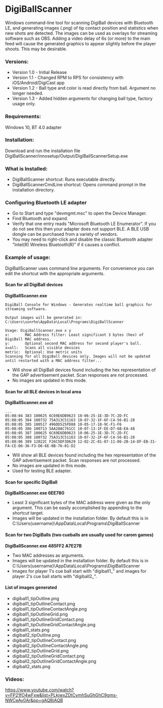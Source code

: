 

# DigiBallScanner
Windows command-line tool for scanning DigiBall devices with Bluetooth LE, and generating images (.png) of tip contact position and statistics when new shots are detected. The images can be used as overlays for streaming software such as OBS. Adding a video delay of 6s (or more) to the main feed will cause the generated graphics to appear slightly before the player shoots. This may be desirable.

### Versions:
 - Version 1.0 - Initial Release
 - Version 1.1 - Changed RPM to RPS for consistency with iOS/Android/DigiCast app
 - Version 1.2 - Ball type and color is read directly from ball. Argument no longer needed.
 - Version 1.3 - Added hidden arguments for changing ball type, factory usage only.

### Requirements:

Windows 10, BT 4.0 adapter

### Installation:

Download and run the installation file DigiBallScanner/innosetup/Output/DigiBallScannerSetup.exe

### What is Installed:

 - DigiBallScanner shortcut: Runs executable directly.
 - DigiBallScannerCmdLine shortcut: Opens command prompt in the installation directory.

### Configuring Bluetooth LE adapter

 - Go to Start and type "devmgmt.msc" to open the Device Manager.
 - Find Bluetooth and expand.
 - Verify that one entry reads "Microsoft Bluetooth LE Enumerator". If you do not see this then your adapter does not support BLE. A BLE USB dongle can be purchased from a variety of vendors.
 - You may need to right-click and disable the classic Bluetooth adapter "Intel(R) Wireless Bluetooth(R)" if it causes a conflict.

### Example of usage:

DigiBallScanner uses command line arguments. For convenience you can edit the shortcut with the appropriate arguments.

#### Scan for all DigiBall devices 

**DigiBallScanner.exe**

```
DigiBall Console for Windows - Generates realtime ball graphics for streaming software.

Output images will be generated in:
C:\Users\usnrho\AppData\Local\Programs\DigiBallScanner

Usage: DigiBallScanner.exe x y
x:       MAC Address filter: Least significant 3 bytes (hex) of DigiBall MAC address.
y:       Optional second MAC address for second player's ball.
x=all:   Scans all visible devices
metric:  Optional: Use metric units
Scanning for all DigiBall devices only. Images will not be updated until restarted with a MAC address filter...
```

 - Will show all DigiBall devices found including the hex representation of the GAP advertisement packet. Scan responses are not processed.
 - No images are updated in this mode.

#### Scan for all BLE devices in local area 

**DigiBallScanner.exe all**

```
...
05:08:04 383 100625 6C69E6DB9623 10-06-25-1E-3D-7C-2D-FC
05:08:05 384 100732 75A313C51163 10-07-32-1F-6F-C4-56-B1-28
05:08:05 385 100517 496DD525FD88 10-05-17-18-9C-F1-F6
05:08:05 386 100713 5AA28AC761CC 10-07-13-1F-EE-D7-6B-EA-48
05:08:05 387 100625 6C69E6DB9623 10-06-25-1E-3D-7C-2D-FC
05:08:05 388 100732 75A313C51163 10-07-32-1F-6F-C4-56-B1-28
05:08:06 389 12022C F26C5DF3D629 12-02-2C-01-07-11-06-2B-14-DF-EB-31-FA-CE-D6-36-F3-D6-6E-0B-76-01-D2
```

 - Will show all BLE devices found including the hex representation of the GAP advertisement packet. Scan responses are not processed.
 - No images are updated in this mode.
 - Used for testing BLE adapter.

#### Scan for specific DigiBall 

**DigiBallScanner.exe 6EE780**

 - Least 3 significant bytes of the MAC address were given as the only argument. This can be easily accomplished by appending to the shortcut target.
 - Images will be updated in the installation folder. By default this is in C:\Users\{username}\AppData\Local\Programs\DigiBallScanner
  
 #### Scan for two DigiBalls (two cueballs are usually used for carom games)

**DigiBallScanner.exe 485FF2 A7E27B**

 - Two MAC addresses as arguments.
 - Images will be updated in the installation folder. By default this is in C:\Users\{username}\AppData\Local\Programs\DigiBallScanner
 - Images for player 1's cue ball start with "digiball1_" and images for player 2's cue ball starts with "digiball2_".

#### List of images generated
 - digiball1_tipOutline.png
 - digiball1_tipOutlineContact.png
 - digiball1_tipOutlineContactAngle.png
 - digiball1_tipOutlineGrid.png
 - digiball1_tipOutlineGridContact.png 
 - digiball1_tipOutlineGridContactAngle.png
 - digiball1_stats.png
 - digiball2_tipOutline.png
 - digiball2_tipOutlineContact.png
 - digiball2_tipOutlineContactAngle.png
 - digiball2_tipOutlineGrid.png
 - digiball2_tipOutlineGridContact.png 
 - digiball2_tipOutlineGridContactAngle.png
 - digiball2_stats.png

### Videos:

https://www.youtube.com/watch?v=FP21fO4wFxw&list=PLkjwxZDtCvmhSuGhGhC9gms-NWCeAy0Ar&pp=gAQBiAQB

